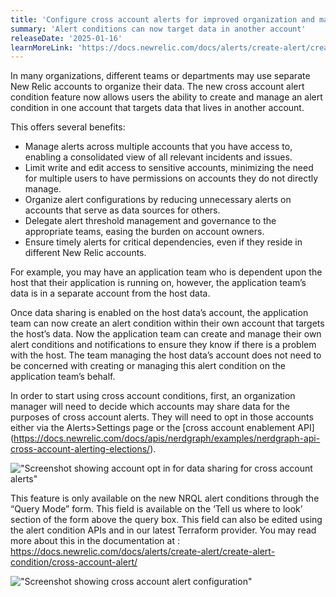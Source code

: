 ```yaml
---
title: 'Configure cross account alerts for improved organization and manageability'
summary: 'Alert conditions can now target data in another account'
releaseDate: '2025-01-16'
learnMoreLink: 'https://docs.newrelic.com/docs/alerts/create-alert/create-alert-condition/cross-account-alert/'
---
```


In many organizations, different teams or departments may use separate New Relic accounts to organize their data.  The new cross account alert condition feature now allows users the ability to create and manage an alert condition in one account that targets data that lives in another account.

This offers several benefits:
* Manage alerts across multiple accounts that you have access to, enabling a consolidated view of all relevant incidents and issues.
* Limit write and edit access to sensitive accounts, minimizing the need for multiple users to have permissions on accounts they do not directly manage.
* Organize alert configurations by reducing unnecessary alerts on accounts that serve as data sources for others.
* Delegate alert threshold management and governance to the appropriate teams, easing the burden on account owners.
* Ensure timely alerts for critical dependencies, even if they reside in different New Relic accounts.


For example, you may have an application team who is dependent upon the host that their application is running on, however, the application team’s data is in a separate account from the host data. 


Once data sharing is enabled on the host data’s account, the application team can now create an alert condition within their own account that targets the host’s data.  Now the application team can create and manage their own alert conditions and notifications to ensure they know if there is a problem with the host.  The team managing the host data’s account does not need to be concerned with creating or managing this alert condition on the application team’s behalf.


In order to start using cross account conditions, first, an organization manager will need to decide which accounts may share data for the purposes of cross account alerts.  They will need to opt in those accounts either via the Alerts>Settings page or the [cross account enablement API] (https://docs.newrelic.com/docs/apis/nerdgraph/examples/nerdgraph-api-cross-account-alerting-elections/).

!["Screenshot showing account opt in for data sharing for cross account alerts"](/images/cross_account_alerts_opt_in.webp "Screenshot showing account opt in for data sharing for cross account alerts")

This feature is only available on the new NRQL alert conditions through the “Query Mode” form. This field is available on the ‘Tell us where to look’ section of the form above the query box. This field can also be edited using the alert condition APIs and in our latest Terraform provider.  You may read more about this in the documentation at : https://docs.newrelic.com/docs/alerts/create-alert/create-alert-condition/cross-account-alert/

!["Screenshot showing cross account alert configuration"](/images/cross_account_alert_config.webp "Screenshot showing cross account alert configuration")